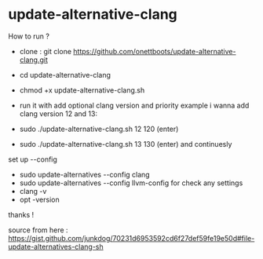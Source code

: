 # update-alternative-clang

How to run ?

- clone : git clone https://github.com/onettboots/update-alternative-clang.git

- cd update-alternative-clang
- chmod +x update-alternative-clang.sh
- run it with add optional clang version and priority example i wanna add clang version 12 and 13:
- sudo ./update-alternative-clang.sh 12 120 (enter)
- sudo ./update-alternative-clang.sh 13 130 (enter) and continuesly

set up --config
- sudo update-alternatives --config clang
- sudo update-alternatives --config llvm-config
for check any settings 
- clang -v 
- opt -version

thanks !


source from here : https://gist.github.com/junkdog/70231d6953592cd6f27def59fe19e50d#file-update-alternatives-clang-sh
